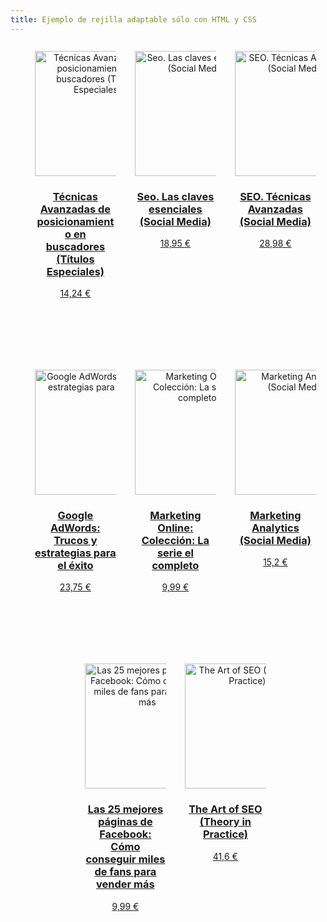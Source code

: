 ```yaml
---
title: Ejemplo de rejilla adaptable sólo con HTML y CSS
---
```


<style type="text/css">
.rejilla * {
  box-sizing: border-box; /* para que los padding y border no se sumen al width */
}
.rejilla {
  text-align: center; /* todo centradico */
}
.rejilla > li {
  display: inline-block;
  width: 100%;
  margin: -2px; /* esto es para solventar la posibilidad de que no entren las columnas diseñadas */
  vertical-align: top; /* alinear cada producto arriba */
}
@media (min-width: 425px) { /* para esta resolución mínima */
  .rejilla > li {
    width: 50%; /* 2 columnas a partir de la resolución indicada */
  }
}
@media (min-width: 768px) { /* para esta resolución mínima */
  .rejilla > li {
    width: 33.33333333%; /* 3 columnas a partir de la resolución indicada */
  }
}
@media (min-width: 992px) { /* para esta resolución mínima */
  .rejilla > li {
    width: 25%; /* 4 columnas a partir de la resolución indicada */
  }
}
.rejilla a {
  display: block; /* para que el enlace abarque toda la "celda" del producto */
  padding: 15px;
}
.rejilla a:hover {
  box-shadow: 0 0 0 2px #ccc; /* efecto para remarcar productos al pasar el cursor por encima */
}
.rejilla img { /* para que las imágenes se autoajusten si la rejilla es más pequeña */
  max-width: 100%;
  height: auto;
}
</style>
<ul class="rejilla">
 	<li><a href="https://www.amazon.es/dp/B00K76QAEW?tag=seacomoseo-21" rel="nofollow" target="_blank"><img itemprop="image" src="https://images-eu.ssl-images-amazon.com/images/I/41nxVS2RBqL._AC_US218_.jpg" width="200" height="200" alt="Técnicas Avanzadas de posicionamiento en buscadores (Títulos Especiales)">
<h3>Técnicas Avanzadas de posicionamiento en buscadores (Títulos Especiales)</h3>
14,24 €

</a><a href="https://www.amazon.es/dp/B00K76QAEW?tag=seacomoseo-21" rel="nofollow" target="_blank"></a></li>
 	<li><a href="https://www.amazon.es/dp/8441537283?tag=seacomoseo-21" rel="nofollow" target="_blank"><img itemprop="image" src="https://images-eu.ssl-images-amazon.com/images/I/41RtJ94F3eL._AC_US218_.jpg" width="200" height="200" alt="Seo. Las claves esenciales (Social Media)">
<h3>Seo. Las claves esenciales (Social Media)</h3>
18,95 €

</a><a href="https://www.amazon.es/dp/8441537283?tag=seacomoseo-21" rel="nofollow" target="_blank"></a></li>
 	<li><a href="https://www.amazon.es/dp/8441537305?tag=seacomoseo-21" rel="nofollow" target="_blank"><img itemprop="image" src="https://images-eu.ssl-images-amazon.com/images/I/51oWjrp4zlL._AC_US218_.jpg" width="200" height="200" alt="SEO. Técnicas Avanzadas (Social Media)">
<h3>SEO. Técnicas Avanzadas (Social Media)</h3>
28,98 €

</a><a href="https://www.amazon.es/dp/8441537305?tag=seacomoseo-21" rel="nofollow" target="_blank"></a></li>
 	<li><a href="https://www.amazon.es/dp/8494568310?tag=seacomoseo-21" rel="nofollow" target="_blank"><img itemprop="image" src="https://images-eu.ssl-images-amazon.com/images/I/41yR2JODdwL._AC_US218_.jpg" width="200" height="200" alt="Google AdWords: Trucos y estrategias para el éxito">
<h3>Google AdWords: Trucos y estrategias para el éxito</h3>
23,75 €

</a><a href="https://www.amazon.es/dp/8494568310?tag=seacomoseo-21" rel="nofollow" target="_blank"></a></li>
 	<li><a href="https://www.amazon.es/dp/B00HH960BU?tag=seacomoseo-21" rel="nofollow" target="_blank"><img itemprop="image" src="https://images-eu.ssl-images-amazon.com/images/I/51CkkImQcGL._AC_US218_.jpg" width="200" height="200" alt="Marketing Online: Colección: La serie el completo">
<h3>Marketing Online: Colección: La serie el completo</h3>
9,99 €

</a><a href="https://www.amazon.es/dp/B00HH960BU?tag=seacomoseo-21" rel="nofollow" target="_blank"></a></li>
 	<li><a href="https://www.amazon.es/dp/8441537097?tag=seacomoseo-21" rel="nofollow" target="_blank"><img itemprop="image" src="https://images-eu.ssl-images-amazon.com/images/I/51XnRzjoOKL._AC_US218_.jpg" width="200" height="200" alt="Marketing Analytics (Social Media)">
<h3>Marketing Analytics (Social Media)</h3>
15,2 €

</a><a href="https://www.amazon.es/dp/8441537097?tag=seacomoseo-21" rel="nofollow" target="_blank"></a></li>
 	<li><a href="https://www.amazon.es/dp/B01A8ZF5H4?tag=seacomoseo-21" rel="nofollow" target="_blank"><img itemprop="image" src="https://images-eu.ssl-images-amazon.com/images/I/51pp8Y8AS7L._AC_US218_.jpg" width="200" height="200" alt="Las 25 mejores páginas de Facebook: Cómo conseguir miles de fans para vender más">
<h3>Las 25 mejores páginas de Facebook: Cómo conseguir miles de fans para vender más</h3>
9,99 €

</a><a href="https://www.amazon.es/dp/B01A8ZF5H4?tag=seacomoseo-21" rel="nofollow" target="_blank"></a></li>
 	<li><a href="https://www.amazon.es/dp/1449304214?tag=seacomoseo-21" rel="nofollow" target="_blank"><img itemprop="image" src="https://images-eu.ssl-images-amazon.com/images/I/41gZRfKJTWL._AC_US218_.jpg" width="200" height="200" alt="The Art of SEO (Theory in Practice)">
<h3>The Art of SEO (Theory in Practice)</h3>
41,6 €

</a><a href="https://www.amazon.es/dp/1449304214?tag=seacomoseo-21" rel="nofollow" target="_blank"></a></li>
</ul>